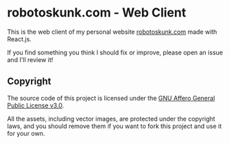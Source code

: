 # robotoskunk.com - Web Client
This is the web client of my personal website
[robotoskunk.com](https://robotoskunk.com) made with React.js.

If you find something you think I should fix or improve, please open an issue
and I'll review it!


## Copyright
The source code of this project is licensed under the
[GNU Affero General Public License v3.0](LICENSE).

All the assets, including vector images, are protected under the copyright laws,
and you should remove them if you want to fork this project and use it for your
own.

